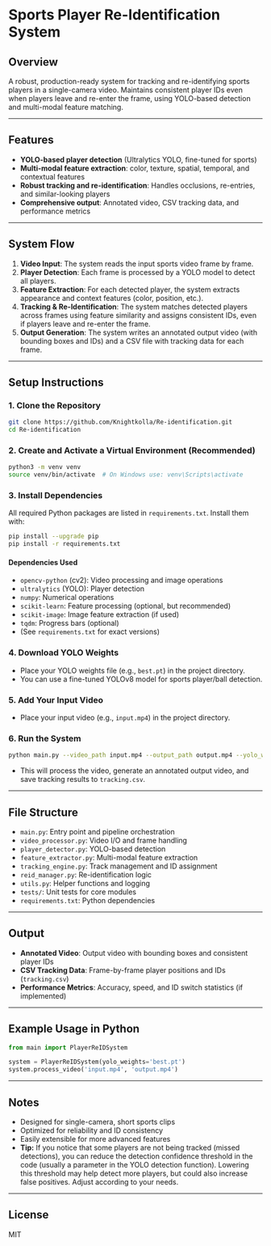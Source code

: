 # Sports Player Re-Identification System

## Overview
A robust, production-ready system for tracking and re-identifying sports players in a single-camera video. Maintains consistent player IDs even when players leave and re-enter the frame, using YOLO-based detection and multi-modal feature matching.

---

## Features
- **YOLO-based player detection** (Ultralytics YOLO, fine-tuned for sports)
- **Multi-modal feature extraction**: color, texture, spatial, temporal, and contextual features
- **Robust tracking and re-identification**: Handles occlusions, re-entries, and similar-looking players
- **Comprehensive output**: Annotated video, CSV tracking data, and performance metrics

---

## System Flow
1. **Video Input**: The system reads the input sports video frame by frame.
2. **Player Detection**: Each frame is processed by a YOLO model to detect all players.
3. **Feature Extraction**: For each detected player, the system extracts appearance and context features (color, position, etc.).
4. **Tracking & Re-Identification**: The system matches detected players across frames using feature similarity and assigns consistent IDs, even if players leave and re-enter the frame.
5. **Output Generation**: The system writes an annotated output video (with bounding boxes and IDs) and a CSV file with tracking data for each frame.

---

## Setup Instructions

### 1. Clone the Repository
```bash
git clone https://github.com/Knightkolla/Re-identification.git
cd Re-identification
```

### 2. Create and Activate a Virtual Environment (Recommended)
```bash
python3 -m venv venv
source venv/bin/activate  # On Windows use: venv\Scripts\activate
```

### 3. Install Dependencies
All required Python packages are listed in `requirements.txt`. Install them with:
```bash
pip install --upgrade pip
pip install -r requirements.txt
```

#### **Dependencies Used**
- `opencv-python` (cv2): Video processing and image operations
- `ultralytics` (YOLO): Player detection
- `numpy`: Numerical operations
- `scikit-learn`: Feature processing (optional, but recommended)
- `scikit-image`: Image feature extraction (if used)
- `tqdm`: Progress bars (optional)
- (See `requirements.txt` for exact versions)

### 4. Download YOLO Weights
- Place your YOLO weights file (e.g., `best.pt`) in the project directory.
- You can use a fine-tuned YOLOv8 model for sports player/ball detection.

### 5. Add Your Input Video
- Place your input video (e.g., `input.mp4`) in the project directory.

### 6. Run the System
```bash
python main.py --video_path input.mp4 --output_path output.mp4 --yolo_weights best.pt
```
- This will process the video, generate an annotated output video, and save tracking results to `tracking.csv`.

---

## File Structure
- `main.py`: Entry point and pipeline orchestration
- `video_processor.py`: Video I/O and frame handling
- `player_detector.py`: YOLO-based detection
- `feature_extractor.py`: Multi-modal feature extraction
- `tracking_engine.py`: Track management and ID assignment
- `reid_manager.py`: Re-identification logic
- `utils.py`: Helper functions and logging
- `tests/`: Unit tests for core modules
- `requirements.txt`: Python dependencies

---

## Output
- **Annotated Video**: Output video with bounding boxes and consistent player IDs
- **CSV Tracking Data**: Frame-by-frame player positions and IDs (`tracking.csv`)
- **Performance Metrics**: Accuracy, speed, and ID switch statistics (if implemented)

---

## Example Usage in Python
```python
from main import PlayerReIDSystem

system = PlayerReIDSystem(yolo_weights='best.pt')
system.process_video('input.mp4', 'output.mp4')
```

---

## Notes
- Designed for single-camera, short sports clips
- Optimized for reliability and ID consistency
- Easily extensible for more advanced features
- **Tip:** If you notice that some players are not being tracked (missed detections), you can reduce the detection confidence threshold in the code (usually a parameter in the YOLO detection function). Lowering this threshold may help detect more players, but could also increase false positives. Adjust according to your needs.

---

## License
MIT 